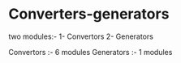 # Converters-generators

two modules:- 
1- Convertors
2- Generators 

Convertors :-  6 modules
Generators :- 1 modules

